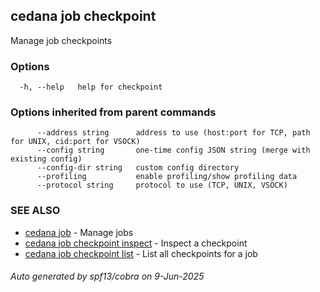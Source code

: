 ## cedana job checkpoint

Manage job checkpoints

### Options

```
  -h, --help   help for checkpoint
```

### Options inherited from parent commands

```
      --address string      address to use (host:port for TCP, path for UNIX, cid:port for VSOCK)
      --config string       one-time config JSON string (merge with existing config)
      --config-dir string   custom config directory
      --profiling           enable profiling/show profiling data
      --protocol string     protocol to use (TCP, UNIX, VSOCK)
```

### SEE ALSO

* [cedana job](cedana_job.md)	 - Manage jobs
* [cedana job checkpoint inspect](cedana_job_checkpoint_inspect.md)	 - Inspect a checkpoint
* [cedana job checkpoint list](cedana_job_checkpoint_list.md)	 - List all checkpoints for a job

###### Auto generated by spf13/cobra on 9-Jun-2025

